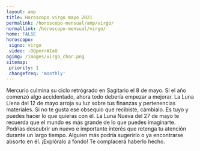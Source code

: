 ```yaml
---
layout: amp
title: Horoscopo virgo mayo 2021 
permalink: /horoscopo-mensual/amp/virgo/
normallink: /horoscopo-mensual/virgo/
home: FALSE
horoscopo:
 signo: virgo
 video: -DQpmrrAIeU
ogimg: /images/virgo_char.png
sitemap:
 priority: 1
 changefreq: 'monthly'
---
```



Mercurio culmina su ciclo retrógrado en Sagitario el 8 de mayo. Si el año comenzó algo accidentado, ahora todo debería empezar a mejorar. La Luna Llena del 12 de mayo arroja su luz sobre tus finanzas y pertenencias materiales. Si no te gusta ese obsequio que recibiste, cámbialo. Es tuyo y puedes hacer lo que quieras con él. La Luna Nueva del 27 de mayo te recuerda que el mundo es más grande de lo que puedes imaginarte. Podrías descubrir un nuevo e importante interés que retenga tu atención durante un largo tiempo. Alguien más podría sugerirlo o ya encontrarse absorto en él. ¡Explóralo a fondo! Te complacerá haberlo hecho.
